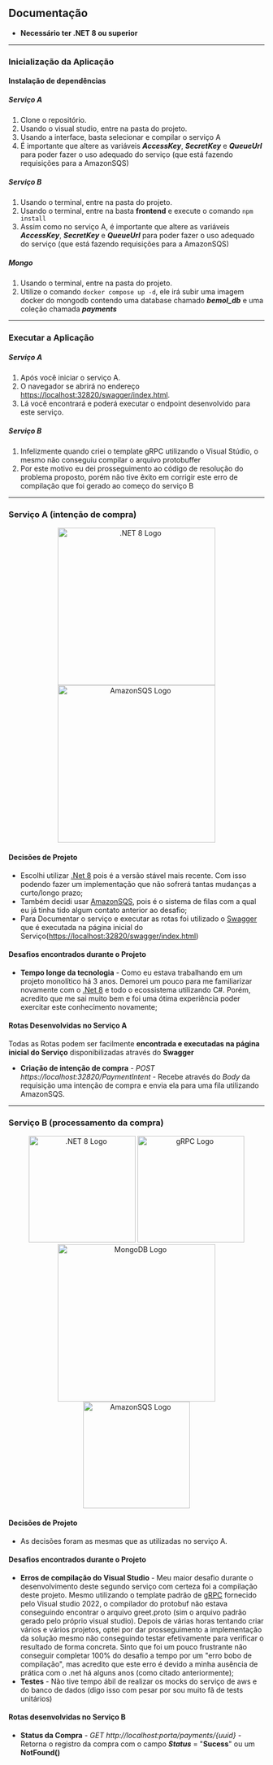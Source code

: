 <!-- # Programming Challenge -->

## Documentação
- **Necessário ter .NET 8 ou superior**
---
### Inicialização da Aplicação
#### Instalação de dependências
##### Serviço A
1. Clone o repositório.
1. Usando o visual studio, entre na pasta do projeto.
1. Usando a interface, basta selecionar e compilar o serviço A
1. É importante que altere as variáveis **_AccessKey_**, **_SecretKey_** e **_QueueUrl_** para poder fazer o uso adequado do serviço (que está fazendo requisições para a AmazonSQS)

##### Serviço B
1. Usando o terminal, entre na pasta do projeto.
1. Usando o terminal, entre na basta **frontend** e execute o comando ```npm install```
1. Assim como no serviço A, é importante que altere as variáveis **_AccessKey_**, **_SecretKey_** e **_QueueUrl_** para poder fazer o uso adequado do serviço (que está fazendo requisições para a AmazonSQS) 

##### Mongo
1. Usando o terminal, entre na pasta do projeto.
1. Utilize o comando ```docker compose up -d```, ele irá subir uma imagem docker do mongodb contendo uma database chamado ***bemol_db*** e uma coleção chamada ***payments***
---
### Executar a Aplicação
##### Serviço A
1. Após você iniciar o serviço A.
1. O navegador se abrirá no endereço [https://localhost:32820/swagger/index.html](https://localhost:32820/swagger/index.html).
1. Lá você encontrará e poderá executar o endpoint desenvolvido para este serviço.

##### Serviço B
1. Infelizmente quando criei o template gRPC utilizando o Visual Stúdio, o mesmo não conseguiu compilar o arquivo protobuffer
2. Por este motivo eu dei prosseguimento ao código de resolução do problema proposto, porém não tive êxito em corrigir este erro de compilação que foi gerado ao começo do serviço B
---

### Serviço A (intenção de compra)
<p align="center">
  <a href="https://dotnet.microsoft.com/pt-br/download/dotnet/8.0" target="blank"><img src="https://miro.medium.com/v2/resize:fit:1200/1*z2AhVTYkSSkQJ2lg30GGcA.png" width="310" alt=".NET 8 Logo" /></a>
  <a href="https://aws.amazon.com/pt/sqs/" target="blank"><img src="https://blog.knoldus.com/wp-content/uploads/2021/09/sqs.png" width="310" alt="AmazonSQS Logo" /></a>
</p>

#### Decisões de Projeto
- Escolhi utilizar [.Net 8](https://dotnet.microsoft.com/pt-br/download/dotnet/8.0) pois é a versão stável mais recente. Com isso podendo fazer um implementação que não sofrerá tantas mudanças a curto/longo prazo;
- Também decidi usar [AmazonSQS](https://aws.amazon.com/pt/sqs/), pois é o sistema de filas com a qual eu já tinha tido algum contato anterior ao desafio;
- Para Documentar o serviço e executar as rotas foi utilizado o [Swagger](https://swagger.io/docs/) que é executada na página inicial do Serviço([https://localhost:32820/swagger/index.html](https://localhost:32820/swagger/index.html))

#### Desafios encontrados durante o Projeto
- **Tempo longe da tecnologia** - Como eu estava trabalhando em um projeto monolítico há 3 anos. Demorei um pouco para me familiarizar novamente com o [.Net 8](https://dotnet.microsoft.com/pt-br/download/dotnet/8.0) e todo o ecossistema utilizando C#. Porém, acredito que me sai muito bem e foi uma ótima experiência poder exercitar este conhecimento novamente;

#### Rotas Desenvolvidas no Serviço A
Todas as Rotas podem ser facilmente **encontrada e executadas na página inicial do Serviço** disponibilizadas através do **Swagger** 
- **Criação de intenção de compra** - *POST https://localhost:32820/PaymentIntent* - Recebe através do *Body* da requisição uma intenção de compra e envia ela para uma fila utilizando AmazonSQS.

---
### Serviço B (processamento da compra)
<p align='center' justify='center'>
  <a href="https://dotnet.microsoft.com/pt-br/download/dotnet/8.0" target="blank"><img src="https://miro.medium.com/v2/resize:fit:1200/1*z2AhVTYkSSkQJ2lg30GGcA.png" width="210" alt=".NET 8 Logo" /></a>
  <a href="https://grpc.io/" target="blank"><img src="https://grpc.io/img/logos/grpc-icon-color.png" width="210" alt="gRPC Logo" /></a>
  <a href="https://www.mongodb.com/" target="blank"><img src="https://upload.wikimedia.org/wikipedia/commons/9/93/MongoDB_Logo.svg" width="310" alt="MongoDB Logo" /></a>
  <a href="https://aws.amazon.com/pt/sqs/" target="blank"><img src="https://blog.knoldus.com/wp-content/uploads/2021/09/sqs.png" width="210" alt="AmazonSQS Logo" /></a>
</p>

#### Decisões de Projeto
- As decisões foram as mesmas que as utilizadas no serviço A.


#### Desafios encontrados durante o Projeto
- **Erros de compilação do Visual Studio** - Meu maior desafio durante o desenvolvimento deste segundo serviço com certeza foi a compilação deste projeto. Mesmo utilizando o template padrão de [gRPC](https://grpc.io/) fornecido pelo Visual studio 2022,
 o compilador do protobuf não estava conseguindo encontrar o arquivo greet.proto (sim o arquivo padrão gerado pelo próprio visual studio). Depois de várias horas tentando criar vários e vários projetos, optei por dar prosseguimento a implementação
da solução mesmo não conseguindo testar efetivamente para verificar o resultado de forma concreta. Sinto que foi um pouco frustrante não conseguir completar 100% do desafio a tempo por um "erro bobo de compilação", mas acredito que este erro é devido
 a minha ausência de prática com o .net há alguns anos (como citado anteriormente);
- **Testes** - Não tive tempo ábil de realizar os mocks do serviço de aws e do banco de dados (digo isso com pesar por sou muito fã de tests unitários)

#### Rotas desenvolvidas no Serviço B
- **Status da Compra** - *GET http://localhost:porta/payments/{uuid}* - Retorna o registro da compra com o campo **_Status_** = "**Sucess**" ou um **NotFound()**
